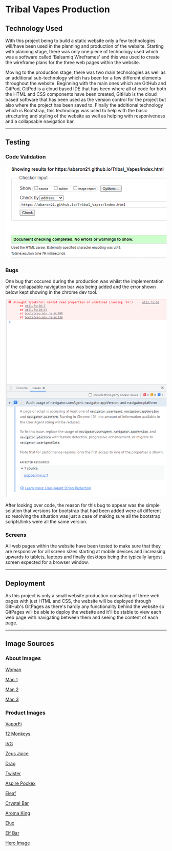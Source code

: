 # Tribal Vapes Production

## Technology Used
With this project being to build a static website only a few technologies will/have been used in the planning and production of the website. Starting with planning stage, there was only one piece of technology used which was a software called 'Balsamiq Wireframes' and this was used to create the wireframe plans for the three web pages within the website.

Moving to the production stage, there was two main technologies as well as an additional sub-technology which has been for a few different elements throughout the website. Beginning with the main ones which are GitHub and GitPod, GitPod is a cloud based IDE that has been where all of code for both the HTML and CSS components have been created, GitHub is the cloud based software that has been used as the version control for the project but also where the project has been saved to. Finally the additional technology which is Bootstrap, this technology was used to help with the basic structuring and styling of the website as well as helping with responiveness and a collapsable navigation bar.

----
## Testing
### Code Validation
![code_validated](assets/images/code-validation.PNG)

### Bugs
One bug that occured during the production was whilst the implementation of the collapsable navigation bar was being added and the error shown below kept showing in the chrome dev tool.

![fixed_bug](assets/images/snippet.PNG)

After looking over code, the reason for this bug to appear was the simple solution that versions for bootstrap that had been added were all different so resolving the situation was just a case of making sure all the bootstrap scripts/links were all the same version.

### Screens
All web pages within the website have been tested to make sure that they are responsive for all screen sizes starting at mobile devices and increasing upwards to tablets, laptops and finally desktops being the typically largest screen expected for a browser window.

----
## Deployment
As this project is only a small website production consisting of three web pages with just HTML and CSS, the website will be deployed through GitHub's GitPages as there's hardly any functionality behind the website so GitPages will be able to deploy the website and it'll be stable to view each web page with navigating between them and seeing the content of each page.

----
## Image Sources
### About Images
[Woman](https://www.pexels.com/photo/woman-in-black-scoop-neck-shirt-smiling-38554/)

[Man 1](https://en.wikipedia.org/wiki/Man#/media/File:Outdoors-man-portrait_(cropped).jpg)

[Man 2](https://timesofindia.indiatimes.com/life-style/relationships/web-stories/traits-of-a-high-quality-man/photostory/83890812.cms)

[Man 3](https://www.glamour.com/story/10-hot-guys-who-just-look-bett)

### Product Images
[VaporFi](https://www.vaporfi.com/media/catalog/product/b/a/base_watermelonwave.jpg)

[12 Monkeys](https://d1q4q7ketxgxfn.cloudfront.net/media/catalog/product/cache/312af16b4230f9639b105af4a9030f8d/1/2/12-monkeys-hakuna.jpg)

[IVG](https://vapable.com/wp-content/uploads/2021/06/IVG-Product-Image-30ml-sweett.jpg)

[Zeus Juice](http://cdn.ecommercedns.uk/files/9/239619/7/12117137/zeus-juice-typhon-shortfill.jpg)

[Drag](https://cdn.shopify.com/s/files/1/1975/5513/products/voopoo-drag-s-pro-kit-sapphire-blue_800x800_crop_center.jpg?v=1630412160)

[Twister](https://cdn.shopify.com/s/files/1/1783/8285/products/kit-freemax-twister-kit-metal-edition-free-bulb-glass-blue-7207647608921_1000x_4279d927-3972-496e-b5d1-67c55b4dffb1_700x700.jpg?v=1602749194)

[Aspire Pockex](https://www.ecigarettedirect.co.uk/media/catalog/product/cache/2/image/9df78eab33525d08d6e5fb8d27136e95/a/s/aspire-pockex-temp-grey-gradient.jpg)

[Eleaf](https://im9.cz/iRft/198/87/3209587198--400x400.jpg)

[Crystal Bar](https://cdn.shopify.com/s/files/1/0241/2241/products/Banana_Ice_3ef8b96d-bb0d-4a06-a527-33718461c958_600x.png?v=1649691453)

[Aroma King](https://cdn.shopify.com/s/files/1/0503/6097/5511/products/aroma-king-7000-puffs-disposable-vape-pen-300227.jpg?v=1646790554)

[Elux](https://cdn.shopify.com/s/files/1/0274/9575/9990/products/EluxLegendTigerBlood3500Disposable.gif?v=1630578317)

[Elf Bar](https://www.electrictobacconist.co.uk/images/elf-bar-elf-berg-p9991-32867_image.jpg)

[Hero Image](https://vapingdaily.com/wp-content/uploads/2022/03/synthetic-nicotine-ban-2022-vapes-1.jpg)